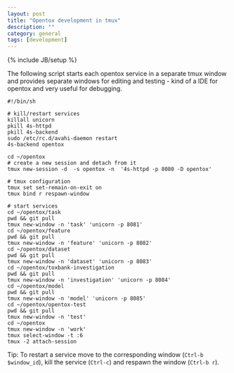 ```yaml
---
layout: post
title: "Opentox development in tmux"
description: ""
category: general
tags: [development]
---
```

{% include JB/setup %}

The following script starts each opentox service in a separate tmux window and provides separate windows for editing and testing - kind of a IDE for opentox and very useful for debugging.


    #!/bin/sh

    # kill/restart services
    killall unicorn
    pkill 4s-httpd
    pkill 4s-backend
    sudo /etc/rc.d/avahi-daemon restart
    4s-backend opentox

    cd ~/opentox
    # create a new session and detach from it
    tmux new-session -d  -s opentox -n  '4s-httpd -p 8080 -D opentox'

    # tmux configuration
    tmux set set-remain-on-exit on
    tmux bind r respawn-window

    # start services
    cd ~/opentox/task
    pwd && git pull
    tmux new-window -n 'task' 'unicorn -p 8081'
    cd ~/opentox/feature
    pwd && git pull
    tmux new-window -n 'feature' 'unicorn -p 8082'
    cd ~/opentox/dataset
    pwd && git pull
    tmux new-window -n 'dataset' 'unicorn -p 8083'
    cd ~/opentox/toxbank-investigation
    pwd && git pull
    tmux new-window -n 'investigation' 'unicorn -p 8084'
    cd ~/opentox/model
    pwd && git pull
    tmux new-window -n 'model' 'unicorn -p 8085'
    cd ~/opentox/opentox-test
    pwd && git pull
    tmux new-window -n 'test' 
    cd ~/opentox
    tmux new-window -n 'work' 
    tmux select-window -t :6
    tmux -2 attach-session 

Tip: To restart a service move to the corresponding window (`Ctrl-b $window_id`), kill the service (`Ctrl-c`) and respawn the window (`Ctrl-b r`).
